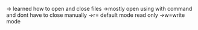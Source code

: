 -> learned how to open and close files
->mostly open using with command and dont have to close manually
->r= default mode read only
->w=write mode
